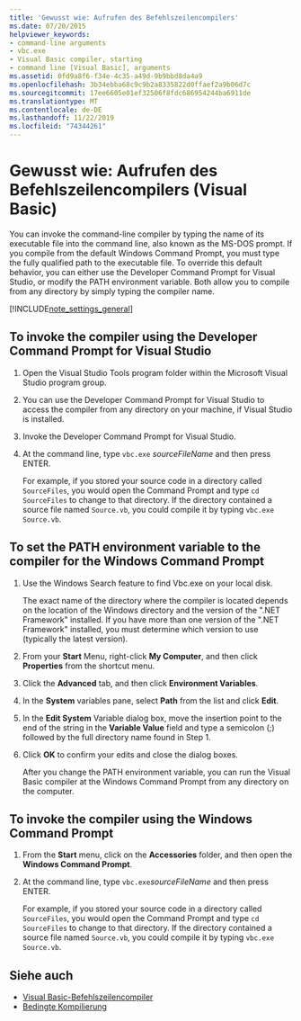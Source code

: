 ```yaml
---
title: 'Gewusst wie: Aufrufen des Befehlszeilencompilers'
ms.date: 07/20/2015
helpviewer_keywords:
- command-line arguments
- vbc.exe
- Visual Basic compiler, starting
- command line [Visual Basic], arguments
ms.assetid: 0fd9a8f6-f34e-4c35-a49d-9b9bbd8da4a9
ms.openlocfilehash: 3b34ebba68c9c9b2a8335822d0ffaef2a9b06d7c
ms.sourcegitcommit: 17ee6605e01ef32506f8fdc686954244ba6911de
ms.translationtype: MT
ms.contentlocale: de-DE
ms.lasthandoff: 11/22/2019
ms.locfileid: "74344261"
---
```

# <a name="how-to-invoke-the-command-line-compiler-visual-basic"></a>Gewusst wie: Aufrufen des Befehlszeilencompilers (Visual Basic)

You can invoke the command-line compiler by typing the name of its executable file into the command line, also known as the MS-DOS prompt. If you compile from the default Windows Command Prompt, you must type the fully qualified path to the executable file. To override this default behavior, you can either use the Developer Command Prompt for Visual Studio, or modify the PATH environment variable. Both allow you to compile from any directory by simply typing the compiler name.

[!INCLUDE[note_settings_general](~/includes/note-settings-general-md.md)]

## <a name="to-invoke-the-compiler-using-the-developer-command-prompt-for-visual-studio"></a>To invoke the compiler using the Developer Command Prompt for Visual Studio

1. Open the Visual Studio Tools program folder within the Microsoft Visual Studio program group.

2. You can use the Developer Command Prompt for Visual Studio to access the compiler from any directory on your machine, if Visual Studio is installed.

3. Invoke the Developer Command Prompt for Visual Studio.

4. At the command line, type `vbc.exe` *sourceFileName* and then press ENTER.

    For example, if you stored your source code in a directory called `SourceFiles`, you would open the Command Prompt and type `cd SourceFiles` to change to that directory. If the directory contained a source file named `Source.vb`, you could compile it by typing `vbc.exe Source.vb`.

## <a name="to-set-the-path-environment-variable-to-the-compiler-for-the-windows-command-prompt"></a>To set the PATH environment variable to the compiler for the Windows Command Prompt

1. Use the Windows Search feature to find Vbc.exe on your local disk.

    The exact name of the directory where the compiler is located depends on the location of the Windows directory and the version of the ".NET Framework" installed. If you have more than one version of the ".NET Framework" installed, you must determine which version to use (typically the latest version).

2. From your **Start** Menu, right-click **My Computer**, and then click **Properties** from the shortcut menu.

3. Click the **Advanced** tab, and then click **Environment Variables**.

4. In the **System** variables pane, select **Path** from the list and click **Edit**.

5. In the **Edit System** Variable dialog box, move the insertion point to the end of the string in the **Variable Value** field and type a semicolon (;) followed by the full directory name found in Step 1.

6. Click **OK** to confirm your edits and close the dialog boxes.

     After you change the PATH environment variable, you can run the Visual Basic compiler at the Windows Command Prompt from any directory on the computer.

## <a name="to-invoke-the-compiler-using-the-windows-command-prompt"></a>To invoke the compiler using the Windows Command Prompt

1. From the **Start** menu, click on the **Accessories** folder, and then open the **Windows Command Prompt**.

2. At the command line, type `vbc.exe`*sourceFileName* and then press ENTER.

     For example, if you stored your source code in a directory called `SourceFiles`, you would open the Command Prompt and type `cd SourceFiles` to change to that directory. If the directory contained a source file named `Source.vb`, you could compile it by typing `vbc.exe Source.vb`.

## <a name="see-also"></a>Siehe auch

- [Visual Basic-Befehlszeilencompiler](../../../visual-basic/reference/command-line-compiler/index.md)
- [Bedingte Kompilierung](../../../visual-basic/programming-guide/program-structure/conditional-compilation.md)
